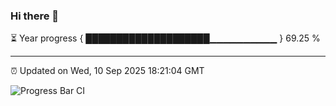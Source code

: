 ### Hi there 👋

⏳ Year progress { ████████████████████▁▁▁▁▁▁▁▁▁▁ } 69.25 %

---

⏰ Updated on Wed, 10 Sep 2025 18:21:04 GMT

![Progress Bar CI](https://github.com/liununu/liununu/workflows/Progress%20Bar%20CI/badge.svg)
